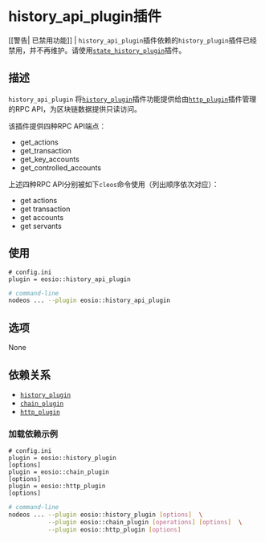 # history_api_plugin插件

[[警告| 已禁用功能]]
| `history_api_plugin`插件依赖的`history_plugin`插件已经禁用，并不再维护。请使用[`state_history_plugin`](../state_history_plugin/index.md)插件。

## 描述

`history_api_plugin` 将[`history_plugin`](../history_plugin/index.md)插件功能提供给由[`http_plugin`](../http_plugin/index.md)插件管理的RPC API，为区块链数据提供只读访问。

该插件提供四种RPC API端点：

* get_actions
* get_transaction
* get_key_accounts
* get_controlled_accounts

<!--[[更多信息]]
| See HISTORY section of [RPC API](https://developers.eos.io/eosio-nodeos/reference).-->

上述四种RPC API分别被如下`cleos`命令使用（列出顺序依次对应）：

* get actions
* get transaction
* get accounts
* get servants

## 使用

```console
# config.ini
plugin = eosio::history_api_plugin
```

```sh
# command-line
nodeos ... --plugin eosio::history_api_plugin
```

## 选项

None

## 依赖关系

* [`history_plugin`](../history_plugin/index.md)
* [`chain_plugin`](../chain_plugin/index.md)
* [`http_plugin`](../http_plugin/index.md)

### 加载依赖示例

```console
# config.ini
plugin = eosio::history_plugin
[options]
plugin = eosio::chain_plugin
[options]
plugin = eosio::http_plugin
[options]
```

```sh
# command-line
nodeos ... --plugin eosio::history_plugin [options]  \
           --plugin eosio::chain_plugin [operations] [options]  \
           --plugin eosio::http_plugin [options]
```
